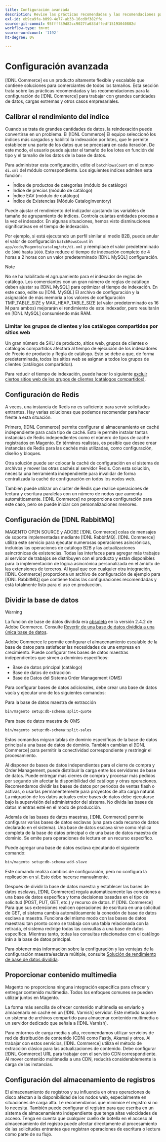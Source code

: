```yaml
---
title: Configuración avanzada
description: Revise las prácticas recomendadas y las recomendaciones para sistemas de grandes empresas diseñados para procesar grandes volúmenes de datos.
exl-id: eb9ca9fa-b099-4e77-ab33-16cd0f382ffe
source-git-commit: 95ffff39d82cc9027fa633dffedf15193040802d
workflow-type: tm+mt
source-wordcount: '1192'
ht-degree: 0%

---
```


# Configuración avanzada

[!DNL Commerce] es un producto altamente flexible y escalable que contiene soluciones para comerciantes de todos los tamaños. Esta sección trata sobre las prácticas recomendadas y las recomendaciones para la configuración de [!DNL Commerce] para trabajar con grandes cantidades de datos, cargas extremas y otros casos empresariales.

## Calibrar el rendimiento del índice

Cuando se trata de grandes cantidades de datos, la reindexación puede convertirse en un problema. El [!DNL Commerce] El equipo seleccionó los índices más cargados y habilitó la indexación por lotes, que le permite establecer una parte de los datos que se procesará en cada iteración. De este modo, el usuario puede ajustar el tamaño de los lotes en función del tipo y el tamaño de los datos de la base de datos.

Para administrar esta configuración, edite el `batchRowsCount` en el campo `di.xml` del módulo correspondiente. Los siguientes índices admiten esta función:

* Índice de productos de categorías (módulo de catálogo)
* Índice de precios (módulo de catálogo)
* Índice EAV (módulo de catálogo)
* Índice de Existencias (Módulo CatalogInventory)

Puede ajustar el rendimiento del indizador ajustando las variables de tamaño de agrupamiento de índices. Controla cuántas entidades procesa a la vez el indexador. En algunas situaciones, hemos visto disminuciones significativas en el tiempo de indexación.

Por ejemplo, si está ejecutando un perfil similar al medio B2B, puede anular el valor de configuración `batchRowsCount` in `app/code/Magento/catalog/etc/di.xml` y reemplace el valor predeterminado de `5000` hasta `1000`. Esto reduce el tiempo de indexación completo de 4 horas a 2 horas con un valor predeterminado [!DNL MySQL] configuración.

>[!NOTE]
>
>No se ha habilitado el agrupamiento para el indexador de reglas de catálogo. Los comerciantes con un gran número de reglas de catálogo deben ajustar su [!DNL MySQL] para optimizar el tiempo de indexación. En este caso, edite su [!DNL MySQL] El archivo de configuración y la asignación de más memoria a los valores de configuración TMP_TABLE_SIZE y MAX_HEAP_TABLE_SIZE (el valor predeterminado es 16 M para ambos) mejorarán el rendimiento de este indexador, pero resultarán en [!DNL MySQL] consumiendo más RAM.

### Limitar los grupos de clientes y los catálogos compartidos por sitios web

Un gran número de SKU de producto, sitios web, grupos de clientes o catálogos compartidos afectará al tiempo de ejecución de los indexadores de Precio de producto y Regla de catálogo. Esto se debe a que, de forma predeterminada, todos los sitios web se asignan a todos los grupos de clientes (catálogos compartidos).

Para reducir el tiempo de indexación, puede hacer lo siguiente [excluir ciertos sitios web de los grupos de clientes (catálogos compartidos)](https://developer.adobe.com/commerce/php/development/components/indexing/optimization/#customer-group-limitations-by-websites).

## Configuración de Redis

A veces, una instancia de Redis no es suficiente para servir solicitudes entrantes. Hay varias soluciones que podemos recomendar para hacer frente a esta situación.

Primero, [!DNL Commerce] permite configurar el almacenamiento en caché independiente para cada tipo de caché. Esto le permite instalar tantas instancias de Redis independientes como el número de tipos de caché registrados en Magento. En términos realistas, es posible que desee crear instancias de Redis para las cachés más utilizadas, como configuración, diseño y bloques.

Otra solución puede ser colocar la caché de configuración en el sistema de archivos y mover las otras cachés al servidor Redis. Con esta solución, necesita una herramienta independiente para invalidar de forma centralizada la caché de configuración en todos los nodos web.

También puede utilizar un clúster de Redis que realice operaciones de lectura y escritura paralelas con un número de nodos que aumenta automáticamente. [!DNL Commerce] no proporciona configuración para este caso, pero se puede iniciar con personalizaciones menores.

## Configuración de [!DNL RabbitMQ]

MAGENTO OPEN SOURCE y ADOBE [!DNL Commerce] colas de mensajes de soporte implementadas mediante [!DNL RabbitMQ]. [!DNL Commerce] utiliza este servicio para ejecutar numerosas operaciones asincrónicas, incluidas las operaciones de catálogo B2B y las actualizaciones asincrónicas de existencias. Todas las interfaces para agregar más trabajos al servidor de trabajos se distribuyen con el producto y están disponibles para la implementación de lógica asincrónica personalizada en el ámbito de las extensiones de terceros. Al igual que con cualquier otra integración, [!DNL Commerce] proporciona un archivo de configuración de ejemplo para [!DNL RabbitMQ] que contiene todas las configuraciones recomendadas y está totalmente listo para el uso en producción.

## Dividir la base de datos

>[!WARNING]
>
>La función de base de datos dividida era [obsoleto](https://community.magento.com/t5/Magento-DevBlog/Deprecation-of-Split-Database-in-Magento-Commerce/ba-p/465187) en la versión 2.4.2 de Adobe Commerce. Consulte [Revertir de una base de datos dividida a una única base de datos](../configuration/storage/revert-split-database.md).

Adobe Commerce le permite configurar el almacenamiento escalable de la base de datos para satisfacer las necesidades de una empresa en crecimiento. Puede configurar tres bases de datos maestras independientes que sirven a dominios específicos:

* Base de datos principal (catálogo)
* Base de datos de extracción
* Base de Datos del Sistema Order Management (OMS)

Para configurar bases de datos adicionales, debe crear una base de datos vacía y ejecutar uno de los siguientes comandos:

Para la base de datos maestra de extracción

```bash
bin/magento setup:db-schema:split-quote
```

Para base de datos maestra de OMS

```bash
bin/magento setup:db-schema:split-sales
```

Estos comandos migran tablas de dominio específicas de la base de datos principal a una base de datos de dominio. También cambian el [!DNL Commerce] para permitir la conectividad correspondiente y restringir el procesamiento.

Al disponer de bases de datos independientes para el cierre de compra y Order Management, puede distribuir la carga entre los servidores de base de datos. Puede entregar más cierres de compra y procesar más pedidos por segundo sin afectar la disponibilidad del catálogo y otras operaciones. Recomendamos dividir las bases de datos por períodos de ventas flash o activas, o usarlas permanentemente para proyectos de alta carga natural. La migración de los datos actuales entre bases de datos debe ejecutarse bajo la supervisión del administrador del sistema.  No divida las bases de datos mientras esté en el modo de producción.

Además de las bases de datos maestras, [!DNL Commerce] permite configurar varias bases de datos esclavas (una para cada recurso de datos declarado en el sistema). Una base de datos esclava sirve como réplica completa de la base de datos principal o de una base de datos maestra de dominio. Se emite para operaciones de lectura en un recurso específico.

Puede agregar una base de datos esclava ejecutando el siguiente comando:

```bash
bin/magento setup:db-schema:add-slave
```

Este comando realiza cambios de configuración, pero no configura la replicación en sí. Esto debe hacerse manualmente.

Después de dividir la base de datos maestra y establecer las bases de datos esclavas, [!DNL Commerce] regula automáticamente las conexiones a una base de datos específica y toma decisiones basadas en el tipo de solicitud (POST, PUT, GET, etc.) y recurso de datos. If [!DNL Commerce] Para que sus extensiones realicen operaciones de escritura en una solicitud de GET, el sistema cambia automáticamente la conexión de base de datos esclava a maestra. Funciona del mismo modo con las bases de datos maestras: tan pronto como se trabaja con una tabla relacionada con la retirada, el sistema redirige todas las consultas a una base de datos específica. Mientras tanto, todas las consultas relacionadas con el catálogo irán a la base de datos principal.

Para obtener más información sobre la configuración y las ventajas de la configuración maestra/esclava múltiple, consulte
[Solución de rendimiento de base de datos dividida](../configuration/storage/multi-master.md).

## Proporcionar contenido multimedia

Magento no proporciona ninguna integración específica para ofrecer y entregar contenido multimedia. Todos los enfoques comunes se pueden utilizar juntos en Magento.

La forma más sencilla de ofrecer contenido multimedia es enviarlo y almacenarlo en caché en un [!DNL Varnish] servidor. Este método supone un sistema de archivos compartido para almacenar contenido multimedia o un servidor dedicado que señala a [!DNL Varnish].

Para entornos de carga media y alta, recomendamos utilizar servicios de red de distribución de contenido (CDN) como Fastly, Akamai y otros. Al trabajar con estos servicios, [!DNL Commerce] utiliza el método de extracción clásico para las actualizaciones de contenido. Debe configurar [!DNL Commerce] URL para trabajar con el servicio CDN correspondiente. Al mover contenido multimedia a una CDN, reducirá considerablemente la carga de las instancias.

## Configuración del almacenamiento de registros

El almacenamiento de registros y su influencia en otras operaciones de disco afectan a la disponibilidad de los nodos web, especialmente en situaciones de carga alta. Le recomendamos que minimice el registro si no lo necesita. También puede configurar el registro para que escriba en un sistema de almacenamiento independiente que tenga altas velocidades de acceso. Tenga en cuenta que cualquier cuello de botella en el acceso al almacenamiento del registro puede afectar directamente al procesamiento de las solicitudes entrantes que registran operaciones de escritura o lectura como parte de su flujo.
